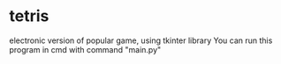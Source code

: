 # tetris
electronic version of popular game, using tkinter library
You can run this program in cmd with command "main.py"
